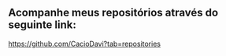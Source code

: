 ## Acompanhe meus repositórios através do seguinte link:
  https://github.com/CacioDavi?tab=repositories
